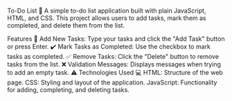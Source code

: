 To-Do List 📝
A simple to-do list application built with plain JavaScript, HTML, and CSS. This project allows users to add tasks, mark them as completed, and delete them from the list.

Features 🌟
Add New Tasks: Type your tasks and click the "Add Task" button or press Enter. ✔️
Mark Tasks as Completed: Use the checkbox to mark tasks as completed. ✅
Remove Tasks: Click the "Delete" button to remove tasks from the list. ❌
Validation Messages: Displays messages when trying to add an empty task. ⚠️
Technologies Used 💻
HTML: Structure of the web page.
CSS: Styling and layout of the application.
JavaScript: Functionality for adding, completing, and deleting tasks.
